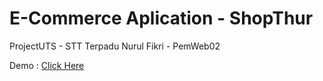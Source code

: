 # E-Commerce Aplication - ShopThur
ProjectUTS - STT Terpadu Nurul Fikri - PemWeb02

Demo : <a target="_blank" href="">Click Here</a><br>

